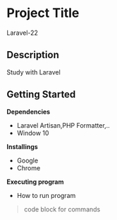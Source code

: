 # Project Title
Laravel-22
## Description
Study with Laravel
## Getting Started
**Dependencies**
* Laravel Artisan,PHP Formatter,..
* Window 10

**Installings**
*  Google
*  Chrome

**Executing program**
* How to run program

> code block for commands
